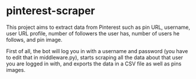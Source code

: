 # pinterest-scraper
This project aims to extract data from Pinterest such as pin URL, username, user URL profile, number of followers the user has, number of users he follows, and pin image.      


First of all, the bot will log you in with a username and password (you have to edit that in middleware.py), starts scraping all the data about that user you are logged in with, and exports the data in a CSV file as well as pins images.
